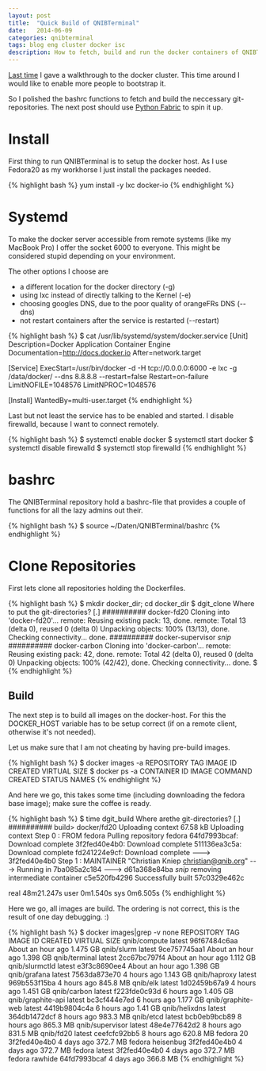 ```yaml
---
layout: post
title:  "Quick Build of QNIBTerminal"
date:   2014-06-09
categories: qnibterminal
tags: blog eng cluster docker isc
description: How to fetch, build and run the docker containers of QNIBTerminal
---
```


[Last time][last_post] I gave a walkthrough to the docker cluster.
This time around I would like to enable more people to bootstrap it.

So I polished the bashrc functions to fetch and build the neccessary git-repositories.
The next post should use [Python Fabric][py_fab] to spin it up.


Install
=================

First thing to run QNIBTerminal is to setup the docker host. As I use Fedora20 as my
workhorse I just install the packages needed.

{% highlight bash %}
yum install -y lxc docker-io
{% endhighlight %}


Systemd
================

To make the docker server accessible from remote systems (like my MacBook Pro) I offer
the socket 6000 to everyone. This might be considered stupid depending on your environment.

The other options I choose are

- a different location for the docker directory (-g)
- using lxc instead of directly talking to the Kernel (-e)
- choosing googles DNS, due to the poor quality of orangeFRs DNS (--dns)
- not restart containers after the service is restarted (--restart)

{% highlight bash %}
$ cat /usr/lib/systemd/system/docker.service
[Unit]
Description=Docker Application Container Engine
Documentation=http://docs.docker.io
After=network.target

[Service]
ExecStart=/usr/bin/docker -d -H tcp://0.0.0.0:6000 -e lxc -g /data/docker/ --dns 8.8.8.8 --restart=false
Restart=on-failure
LimitNOFILE=1048576
LimitNPROC=1048576

[Install]
WantedBy=multi-user.target
{% endhighlight %}

Last but not least the service has to be enabled and started. I disable firewalld, because I want to
connect remotely.

{% highlight bash %}
$ systemctl enable docker
$ systemctl start docker
$ systemctl disable firewalld
$ systemctl stop firewalld
{% endhighlight %}


bashrc
=============

The QNIBTerminal repository hold a bashrc-file that provides a couple of functions for
all the lazy admins out their.

{% highlight bash %}
$ source ~/Daten/QNIBTerminal/bashrc
{% endhighlight %}


Clone Repositories
===================

First lets clone all repositories holding the Dockerfiles.

{% highlight bash %}
$ mkdir docker_dir; cd docker_dir
$ dgit_clone
Where to put the git-directories? [.]
########## docker-fd20
Cloning into 'docker-fd20'...
remote: Reusing existing pack: 13, done.
remote: Total 13 (delta 0), reused 0 (delta 0)
Unpacking objects: 100% (13/13), done.
Checking connectivity... done.
########## docker-supervisor
*snip*
########## docker-carbon
Cloning into 'docker-carbon'...
remote: Reusing existing pack: 42, done.
remote: Total 42 (delta 0), reused 0 (delta 0)
Unpacking objects: 100% (42/42), done.
Checking connectivity... done.
$
{% endhighlight %}


Build
------------

The next step is to build all images on the docker-host. For this the DOCKER_HOST variable
has to be setup correct (if on a remote client, otherwise it's not needed).

Let us make sure that I am not cheating by having pre-build images.

{% highlight bash %}
$ docker images -a
REPOSITORY          TAG                 IMAGE ID            CREATED             VIRTUAL SIZE
$ docker ps -a
CONTAINER ID        IMAGE               COMMAND             CREATED             STATUS              NAMES
{% endhighlight %}

And here we go, this takes some time (including downloading the fedora base image);
make sure the coffee is ready.

{% highlight bash %}
$ time dgit_build
Where arethe git-directories? [.]
########## build> docker/fd20
Uploading context 67.58 kB
Uploading context
Step 0 : FROM fedora
Pulling repository fedora
64fd7993bcaf: Download complete
3f2fed40e4b0: Download complete
511136ea3c5a: Download complete
fd241224e9cf: Download complete
 ---> 3f2fed40e4b0
Step 1 : MAINTAINER "Christian Kniep <christian@qnib.org>"
 ---> Running in 7ba085a2c184
 ---> d61a368e84ba
 *snip*
removing intermediate container c5e520fb4296
Successfully built 57c0329e462c

real	48m21.247s
user	0m1.540s
sys	0m6.505s
{% endhighlight %}

Here we go, all images are build. The ordering is not correct, this is the result of
one day debugging. :)

{% highlight bash %}
$ docker images|grep -v none
REPOSITORY          TAG                 IMAGE ID            CREATED              VIRTUAL SIZE
qnib/compute        latest              96f67484c6aa        About an hour ago    1.475 GB
qnib/slurm          latest              9ce757745aa1        About an hour ago    1.398 GB
qnib/terminal       latest              2cc67bc797f4        About an hour ago    1.112 GB
qnib/slurmctld      latest              e3f3c8690ee4        About an hour ago    1.398 GB
qnib/grafana        latest              7563da873e70        4 hours ago          1.143 GB
qnib/haproxy        latest              969b553f15ba        4 hours ago          845.8 MB
qnib/elk            latest              1d02459b67a9        4 hours ago          1.451 GB
qnib/carbon         latest              f223fde0c93d        6 hours ago          1.405 GB
qnib/graphite-api   latest              bc3cf444e7ed        6 hours ago          1.177 GB
qnib/graphite-web   latest              4419b9804c4a        6 hours ago          1.41 GB
qnib/helixdns       latest              364db1472dcf        8 hours ago          983.3 MB
qnib/etcd           latest              bcb0eb9bcb89        8 hours ago          865.3 MB
qnib/supervisor     latest              48e4e77642d2        8 hours ago          831.5 MB
qnib/fd20           latest              ceefcfc92bb5        8 hours ago          620.8 MB
fedora              20                  3f2fed40e4b0        4 days ago           372.7 MB
fedora              heisenbug           3f2fed40e4b0        4 days ago           372.7 MB
fedora              latest              3f2fed40e4b0        4 days ago           372.7 MB
fedora              rawhide             64fd7993bcaf        4 days ago           366.8 MB
{% endhighlight %}

[last_post]: http://blog.qnib.org/qnibterminal/eng/cluster/docker/osdc/isc/2014/05/02/setup-qnibterminal.html
[py_fab]: http://www.fabfile.org/
